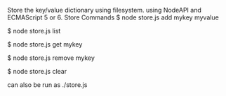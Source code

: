 Store the key/value dictionary using filesystem.
using NodeAPI and ECMAScript 5 or 6.
Store Commands 
$ node store.js add mykey myvalue

$ node store.js list

$ node store.js get mykey

$ node store.js remove mykey

$ node store.js clear

can also be run as ./store.js
